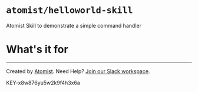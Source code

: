 # `atomist/helloworld-skill`

<!---atomist-skill-description:start--->

Atomist Skill to demonstrate a simple command handler

<!---atomist-skill-description:end--->
<!---atomist-skill-readme:start--->
 
# What's it for 

<!---atomist-skill-readme:end--->
 
---  
 
Created by [Atomist][atomist].
Need Help?  [Join our Slack workspace][slack]. 
                          
[atomist]: https://atomist.com/ (Atomist - How Teams Deliver Software)
[slack]: https://join.atomist.com/ (Atomist Community Slack)
 
   
    
     
        
   
 
 
KEY-x8w876yu5w2k9f4h3x6a
